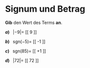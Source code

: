 <!--
version:  0.0.1

language: de

@style
input {
    text-align: center;
}

.flex-container {
    display: flex;
    flex-wrap: wrap;
    align-items: stretch;
    gap: 20px;
}

.flex-child {
    flex: 1;
    min-width: 350px;
    margin-right: 20px;
}

@media (max-width: 400px) {
    .flex-child {
        flex: 100%;
        margin-right: 0;
    }
}
@end

formula: \carry   \textcolor{red}{\scriptsize #1}
formula: \digit   \rlap{\carry{#1}}\phantom{#2}#2
formula: \permil  \text{‰}

import: https://raw.githubusercontent.com/LiaTemplates/Tikz-Jax/main/README.md

script: https://cdn.jsdelivr.net/gh/LiaTemplates/Tikz-Jax@main/dist/index.js


tags: Negative Zahlen, Zahlenverständnis, sehr leicht, sehr niedrig, Angeben

comment: Gib das Vorzeichen oder den Betrag an.

author: Martin Lommatzsch

-->




# Signum und Betrag

**Gib** den Wert des Terms **an**.


<section class="flex-container">
<div class="flex-child">


__$a)\;\;$__ $|-9|=$ [[  9   ]]

</div>
<div class="flex-child">

__$b)\;\;$__ $\text{sgn}(-5)=$ [[  -1  ]]

</div>
<div class="flex-child">

__$c)\;\;$__ $\text{sgn}(85)=$ [[  +1  ]]

</div>
<div class="flex-child">

__$d)\;\;$__ $|72|=$ [[  72  ]]

</div>
</section>





